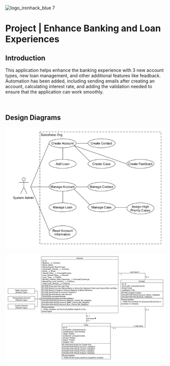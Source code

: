 ![logo_ironhack_blue 7](https://user-images.githubusercontent.com/23629340/40541063-a07a0a8a-601a-11e8-91b5-2f13e4e6b441.png)

# Project | Enhance Banking and Loan Experiences

## Introduction

This application helps enhance the banking experience with 3 new account types, new loan management, and other additional features like feadback. Automation has been added, including sending emails after creating an account, calculating interest rate, and adding the validation needed to ensure that the application can work smoothly.

<br>

## Design Diagrams

![Project 3 Use Case Diagram](https://github.com/AlphaAlex117/sf-final-project/blob/main/Mini%20Project%203%20Usecase%20Diagram.png)

![Project 3 Class Diagram](https://github.com/AlphaAlex117/sf-final-project/blob/main/Mini%20Project%203%20Class%20Diagram.png)

<!-- ## Submission

Once you finish the project, create a document having screenshots for all the requirements point by point and submit the same document on the provided URL.

**Note**: Upload document on Google Drive (or any other online platform that allows public sharing) and share public link to the document in the submission field in Student Portal. -->

<br>